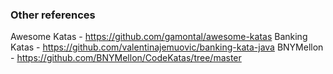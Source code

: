 ### Other references
Awesome Katas - https://github.com/gamontal/awesome-katas
Banking Katas - https://github.com/valentinajemuovic/banking-kata-java
BNYMellon - https://github.com/BNYMellon/CodeKatas/tree/master
